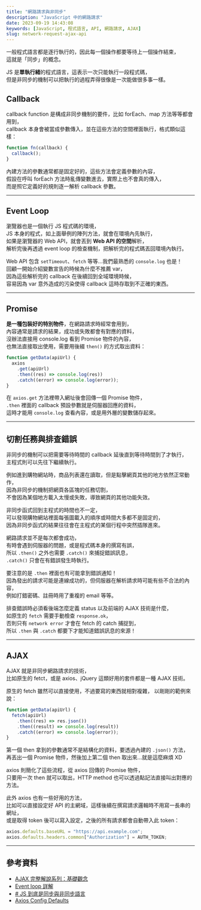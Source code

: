 ```yaml
---
title: "網路請求與非同步"
description: "JavaScript 中的網路請求"
date: 2023-09-19 14:43:08
keywords: [JavaScript, 程式語言, API, 網路請求, AJAX]
slug: network-request-ajax-api
---
```


一般程式語言都是逐行執行的，因此每一個操作都要等待上一個操作結束，  
這就是「同步」的概念。

JS 是**單執行緒**的程式語言，這表示一次只能執行一段程式碼，  
但是非同步的機制可以把執行的過程弄得很像是一次能做很多事一樣。

## Callback

callback function 是構成非同步機制的要件，比如 forEach、map 方法等等都會用到，  
callback 本身會被當成參數傳入，並在這些方法的空間裡面執行，格式類似這樣：

```js
function fn(callback) {
  callback();
}
```

內建方法的參數通常都是固定好的，這些方法會定義參數的內容，  
假設在呼叫 forEach 方法時亂傳變數進去，實際上也不會真的傳入，  
而是照它定義好的規則逐一解析 callback 參數。

---

## Event Loop

瀏覽器也是一個執行 JS 程式碼的環境，  
JS 本身的程式，如上面舉例的陣列方法，就會在環境內先執行，  
如果是瀏覽器的 Web API，就會丟到 **Web API 的空間**解析，  
解析完後再透過 event loop 的檢查機制，把解析完的程式碼丟回環境內執行。

Web API 包含 `setTimeout`、`fetch` 等等...我們最熟悉的 `console.log` 也是！  
回顧一開始介紹變數宣告的時候為什麼不推薦 var，  
因為這些解析完的 callback 在後續回到全域環境時候，  
容易因為 var 意外造成的污染使得 callback 這時存取到不正確的東西。

---

## Promise

**是一種包裝好的特別物件**，在網路請求時經常會用到，  
內容通常是請求的結果，成功或失敗都會有對應的資料，  
沒辦法直接用 console.log 看到 Promise 物件的內容，  
也無法直接取出使用，需要用後綴 `then()` 的方式取出資料：

```js
function getData(apiUrl) {
  axios
    .get(apiUrl)
    .then((res) => console.log(res))
    .catch((error) => console.log(error));
}
```

在 `axios.get` 方法裡帶入網址後會回傳一個 Promise 物件，  
`.then` 裡面的 callback 預設參數就是伺服器回應的資料，  
這時才能用 `console.log` 查看內容，或是用外層的變數儲存起來。

---

## 切割任務與排查錯誤

非同步的機制可以把需要等待時間的 callback 延後直到等待時間到了才執行，  
主程式則可以先往下繼續執行。

例如進到購物網站時，商品列表還在讀取，但是點擊網頁其他的地方依然正常動作，  
因為非同步的機制把網頁各區塊的任務切割，  
不會因為某個地方載入太慢或失敗，導致網頁的其他功能失效。

非同步函式回到主程式的時間也不一定，  
可以發現購物網站裡面每張圖載入的順序或時間大多都不是固定的，  
因為非同步函式的結果往往會在主程式的某個行程中突然插隊進來。

網路請求並不是每次都會成功，  
有時會遇到伺服器的問題，或是程式碼本身的撰寫有誤，  
所以 `.then()` 之外也需要 `.catch()` 來捕捉錯誤訊息，  
`.catch()` 只會在有錯誤發生時執行。

要注意的是 `.then` 裡面也有可能拿到錯誤通知！  
因為發出的請求可能是連線成功的，但伺服器在解析請求時可能有些不合法的內容，  
例如打錯密碼、註冊時用了重複的 email 等等。

排查錯誤時必須看後端怎麼定義 status 以及前端的 AJAX 技術是什麼，  
如原生的 `fetch` 需要手動檢查 `response.ok`，  
否則只有 `network error` 才會在 fetch 的 catch 捕捉到，  
所以 `.then` 與 `.catch` 都要下才能知道錯誤訊息的來源！

---

## AJAX

AJAX 就是非同步網路請求的技術，  
比如原生的 fetct，或是 axios、jQuery 這類好用的套件都是一種 AJAX 技術。

原生的 fetch 雖然可以直接使用，不過要寫的東西就相對複雜， 以剛剛的範例來說：

```js
function getData(apiUrl) {
  fetch(apiUrl)
    .then((res) => res.json())
    .then((result) => console.log(result))
    .catch((error) => console.log(error));
}
```

第一個 then 拿到的參數通常不是結構化的資料，要透過內建的 `.json()` 方法，  
再丟出一個 Promise 物件，然後加上第二個 then 取出來...就是這麼麻煩 XD

axios 則簡化了這些流程，從 axios 回傳的 Promise 物件，  
只要用一次 then 就可以取出，HTTP method 也可以透過點記法直接叫出對應的方法。

此外 axios 也有一些好用的方法，  
比如可以直接設定好 API 的主網域，這樣後續在撰寫請求邏輯時不用寫一長串的網址，  
或是取得 token 後可以寫入設定，之後的所有請求都會自動帶入此 token：

```js
axios.defaults.baseURL = "https://api.example.com";
axios.defaults.headers.common["Authorization"] = AUTH_TOKEN;
```

---

## 參考資料

- [AJAX 完整解說系列：基礎觀念](https://www.casper.tw/development/2020/09/30/about-ajax/)
- [Event loop 詳解](https://youtu.be/8aGhZQkoFbQ?si=DzQ752C64Pn_y8mo)
- [# JS 到底是同步與非同步語言](https://israynotarray.com/javascript/20191209/1271823341/)
- [Axios Config Defaults](https://axios-http.com/docs/config_defaults)
